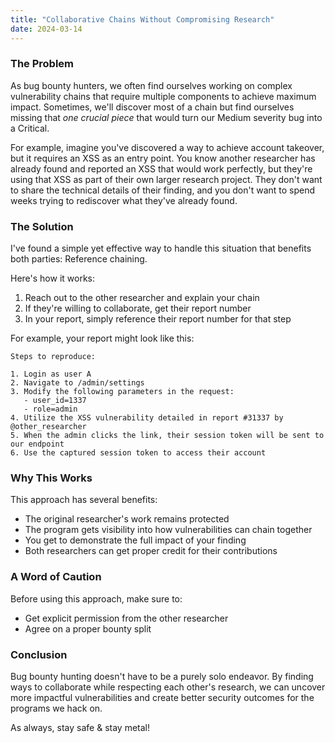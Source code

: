 ```yaml
---
title: "Collaborative Chains Without Compromising Research"
date: 2024-03-14
---
```


### The Problem

As bug bounty hunters, we often find ourselves working on complex vulnerability chains that require multiple components to achieve maximum impact. Sometimes, we'll discover most of a chain but find ourselves missing that _one crucial piece_ that would turn our Medium severity bug into a Critical. 

For example, imagine you've discovered a way to achieve account takeover, but it requires an XSS as an entry point. You know another researcher has already found and reported an XSS that would work perfectly, but they're using that XSS as part of their own larger research project. They don't want to share the technical details of their finding, and you don't want to spend weeks trying to rediscover what they've already found.

### The Solution

I've found a simple yet effective way to handle this situation that benefits both parties: Reference chaining.

Here's how it works:

1. Reach out to the other researcher and explain your chain
2. If they're willing to collaborate, get their report number
3. In your report, simply reference their report number for that step

For example, your report might look like this:

```
Steps to reproduce:

1. Login as user A
2. Navigate to /admin/settings 
3. Modify the following parameters in the request:
   - user_id=1337
   - role=admin
4. Utilize the XSS vulnerability detailed in report #31337 by @other_researcher
5. When the admin clicks the link, their session token will be sent to our endpoint
6. Use the captured session token to access their account
```
### Why This Works

This approach has several benefits:

- The original researcher's work remains protected
- The program gets visibility into how vulnerabilities can chain together
- You get to demonstrate the full impact of your finding
- Both researchers can get proper credit for their contributions

### A Word of Caution

Before using this approach, make sure to:
- Get explicit permission from the other researcher
- Agree on a proper bounty split

### Conclusion

Bug bounty hunting doesn't have to be a purely solo endeavor. By finding ways to collaborate while respecting each other's research, we can uncover more impactful vulnerabilities and create better security outcomes for the programs we hack on.

As always, stay safe & stay metal!